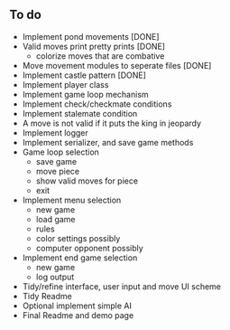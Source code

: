 ## To do
* Implement pond movements [DONE]
* Valid moves print pretty prints [DONE]
  * colorize moves that are combative
* Move movement modules to seperate files [DONE]
* Implement castle pattern [DONE]
* Implement player class
* Implement game loop mechanism
* Implement check/checkmate conditions
* Implement stalemate condition
* A move is not valid if it puts the king in jeopardy
* Implement logger
* Implement serializer, and save game methods
* Game loop selection
  * save game
  * move piece
  * show valid moves for piece
  * exit
* Implement menu selection
  * new game
  * load game
  * rules
  * color settings possibly
  * computer opponent possibly
* Implement end game selection
  * new game
  * log output
* Tidy/refine interface, user input and move UI scheme
* Tidy Readme
* Optional implement simple AI
* Final Readme and demo page